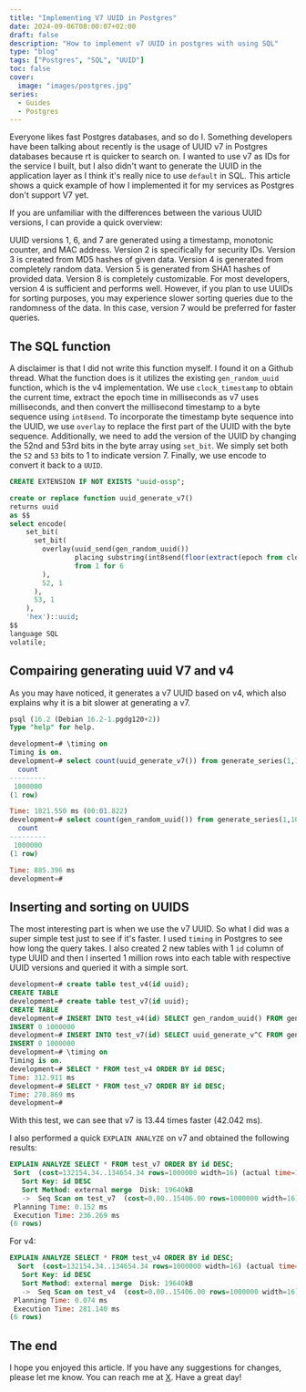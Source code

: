 ```yaml
---
title: "Implementing V7 UUID in Postgres"
date: 2024-09-06T08:00:07+02:00
draft: false
description: "How to implement v7 UUID in postgres with using SQL"
type: "blog"
tags: ["Postgres", "SQL", "UUID"]
toc: false
cover:
  image: "images/postgres.jpg"
series:
  - Guides
  - Postgres
---
```

Everyone likes fast Postgres databases, and so do I. Something developers have been talking about recently is the usage of UUID v7 in Postgres databases because rt is quicker to search on. I wanted to use v7 as IDs for the service I built, but I also didn't want to generate the UUID in the application layer as I think it's really nice to use `default` in SQL. This article shows a quick example of how I implemented it for my services as Postgres don't support V7 yet.

If you are unfamiliar with the differences between the various UUID versions, I can provide a quick overview:

UUID versions 1, 6, and 7 are generated using a timestamp, monotonic counter, and MAC address. Version 2 is specifically for security IDs. Version 3 is created from MD5 hashes of given data. Version 4 is generated from completely random data. Version 5 is generated from SHA1 hashes of provided data. Version 8 is completely customizable. For most developers, version 4 is sufficient and performs well. However, if you plan to use UUIDs for sorting purposes, you may experience slower sorting queries due to the randomness of the data. In this case, version 7 would be preferred for faster queries.

## The SQL function
A disclaimer is that I did not write this function myself. I found it on a Github thread. What the function does is it utilizes the existing `gen_random_uuid` function, which is the v4 implementation. We use `clock_timestamp` to obtain the current time, extract the epoch time in milliseconds as v7 uses milliseconds, and then convert the millisecond timestamp to a byte sequence using `int8send`. To incorporate the timestamp byte sequence into the UUID, we use `overlay` to replace the first part of the UUID with the byte sequence. Additionally, we need to add the version of the UUID by changing the 52nd and 53rd bits in the byte array using `set_bit`. We simply set both the `52` and `53` bits to 1 to indicate version 7. Finally, we use encode to convert it back to a `UUID`.

```sql
CREATE EXTENSION IF NOT EXISTS "uuid-ossp";

create or replace function uuid_generate_v7()
returns uuid
as $$
select encode(
    set_bit(
      set_bit(
        overlay(uuid_send(gen_random_uuid())
                placing substring(int8send(floor(extract(epoch from clock_timestamp()) * 1000)::bigint) from 3)
                from 1 for 6
        ),
        52, 1
      ),
      53, 1
    ),
    'hex')::uuid;
$$
language SQL
volatile;
```
## Compairing generating uuid V7 and v4

As you may have noticed, it generates a v7 UUID based on v4, which also explains why it is a bit slower at generating a v7.
```sql
psql (16.2 (Debian 16.2-1.pgdg120+2))
Type "help" for help.

development=# \timing on
Timing is on.
development=# select count(uuid_generate_v7()) from generate_series(1,1000000);
  count
---------
 1000000
(1 row)

Time: 1821.550 ms (00:01.822)
development=# select count(gen_random_uuid()) from generate_series(1,1000000);
  count
---------
 1000000
(1 row)

Time: 885.396 ms
development=#
```

## Inserting and sorting on UUIDS
The most interesting part is when we use the v7 UUID. So what I did was a super simple test just to see if it's faster. I used `timing` in Postgres to see how long the query takes. I also created 2 new tables with 1 `id` column of type UUID and then I inserted 1 million rows into each table with respective UUID versions and queried it with a simple sort.

```SQL
development=# create table test_v4(id uuid);
CREATE TABLE
development=# create table test_v7(id uuid);
CREATE TABLE
development=# INSERT INTO test_v4(id) SELECT gen_random_uuid() FROM generate_series(1, 1000000) as g (id);
INSERT 0 1000000
development=# INSERT INTO test_v7(id) SELECT uuid_generate_v^C FROM generate_series(1, 1000000) as g (id);
INSERT 0 1000000
development=# \timing on
Timing is on.
development=# SELECT * FROM test_v4 ORDER BY id DESC;
Time: 312.911 ms
development=# SELECT * FROM test_v7 ORDER BY id DESC;
Time: 270.869 ms
development=#
```
With this test, we can see that v7 is 13.44 times faster (42.042 ms).

I also performed a quick `EXPLAIN ANALYZE` on v7 and obtained the following results:
```sql
EXPLAIN ANALYZE SELECT * FROM test_v7 ORDER BY id DESC;
 Sort  (cost=132154.34..134654.34 rows=1000000 width=16) (actual time=160.443..209.393 rows=1000000 loops=1)
   Sort Key: id DESC
   Sort Method: external merge  Disk: 19640kB
   ->  Seq Scan on test_v7  (cost=0.00..15406.00 rows=1000000 width=16) (actual time=0.014..36.475 rows=1000000 loops=1)
 Planning Time: 0.152 ms
 Execution Time: 236.269 ms
(6 rows)
```
For v4:
```sql
EXPLAIN ANALYZE SELECT * FROM test_v4 ORDER BY id DESC; 
  Sort  (cost=132154.34..134654.34 rows=1000000 width=16) (actual time=176.818..254.316 rows=1000000 loops=1)
   Sort Key: id DESC
   Sort Method: external merge  Disk: 19640kB
   ->  Seq Scan on test_v4  (cost=0.00..15406.00 rows=1000000 width=16) (actual time=0.005..36.282 rows=1000000 loops=1)
 Planning Time: 0.074 ms
 Execution Time: 281.140 ms
(6 rows)
```

## The end 
I hope you enjoyed this article. If you have any suggestions for changes, please let me know. You can reach me at [X](https://x.com/emil_priver). Have a great day!
